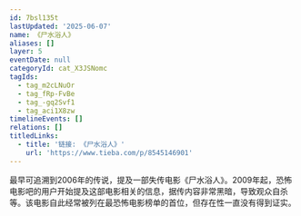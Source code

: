 ```yaml
---
id: 7bsl135t
lastUpdated: '2025-06-07'
name: 《尸水浴人》
aliases: []
layer: 5
eventDate: null
categoryId: cat_X3JSNomc
tagIds:
  - tag_m2cLNuOr
  - tag_fRp-FvBe
  - tag_-gq2Svf1
  - tag_aci1X8zw
timelineEvents: []
relations: []
titledLinks:
  - title: '链接: 《尸水浴人》'
    url: 'https://www.tieba.com/p/8545146901'
---
```

最早可追溯到2006年的传说，提及一部失传电影《尸水浴人》。2009年起，恐怖电影吧的用户开始提及这部电影相关的信息，据传内容非常黑暗，导致观众自杀等。该电影自此经常被列在最恐怖电影榜单的首位，但存在性一直没有得到证实。
